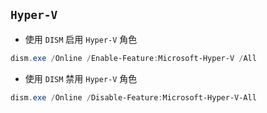 ## `Hyper-V`
- 使用 `DISM` 启用 `Hyper-V` 角色
``` PowerShell
dism.exe /Online /Enable-Feature:Microsoft-Hyper-V /All
```
- 使用 `DISM` 禁用 `Hyper-V` 角色
``` PowerShell
dism.exe /Online /Disable-Feature:Microsoft-Hyper-V-All
```
